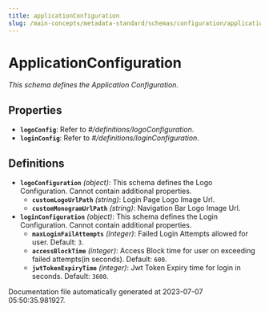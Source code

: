 ```yaml
---
title: applicationConfiguration
slug: /main-concepts/metadata-standard/schemas/configuration/applicationconfiguration
---
```


# ApplicationConfiguration

*This schema defines the Application Configuration.*

## Properties

- **`logoConfig`**: Refer to *#/definitions/logoConfiguration*.
- **`loginConfig`**: Refer to *#/definitions/loginConfiguration*.
## Definitions

- **`logoConfiguration`** *(object)*: This schema defines the Logo Configuration. Cannot contain additional properties.
  - **`customLogoUrlPath`** *(string)*: Login Page Logo Image Url.
  - **`customMonogramUrlPath`** *(string)*: Navigation Bar Logo Image Url.
- **`loginConfiguration`** *(object)*: This schema defines the Login Configuration. Cannot contain additional properties.
  - **`maxLoginFailAttempts`** *(integer)*: Failed Login Attempts allowed for user. Default: `3`.
  - **`accessBlockTime`** *(integer)*: Access Block time for user on exceeding failed attempts(in seconds). Default: `600`.
  - **`jwtTokenExpiryTime`** *(integer)*: Jwt Token Expiry time for login in seconds. Default: `3600`.


Documentation file automatically generated at 2023-07-07 05:50:35.981927.
